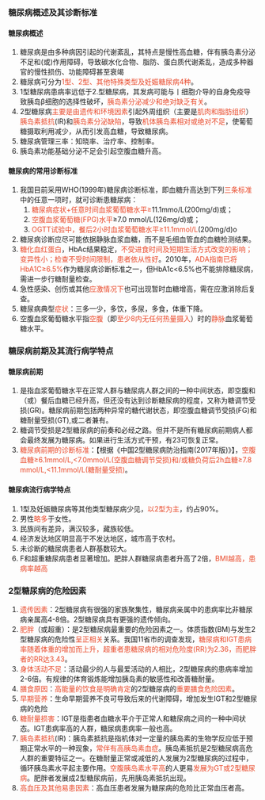 ### 糖尿病概述及其诊断标准

#### 糖尿病概述
1. 糖尿病是由多种病因引起的代谢紊乱，其特点是慢性高血糖，伴有胰岛素分泌不足和(或)作用障碍，导致碳水化合物、脂防、蛋白质代谢紊乱，造成多种器官的慢性损伤、功能障碍甚至衰竭
2. 糖尿病可分为<span style="color: #e94829;">1型、2型、其他特殊类型及妊娠糖尿病4种</span>。
3. 1型糖尿病患病率远低于2.型糖尿病，其发病可能与丨细胞介导的自身免疫导致胰岛β细胞的选择性破坏，<span style="color: #e94829;">胰岛素分泌减少和绝对缺乏有关</span>。
4. 2型糖尿病<span style="color: #e94829;">主要是由遗传和环境因素</span>引起外周组织（主要是<span style="color: #e94829;">肌肉和脂肪组织</span>）<span style="color: #e94829;">胰岛素抵抗</span>(IR)和<span style="color: #e94829;">胰岛素分泌缺陷</span>，导致<span style="color: #e94829;">机体胰岛素相对或绝对不足</span>，使葡萄糖摄取利用减少，从而引发高血糖，导致糖尿病。
5. 糖尿病管理三率：知晓率、治疗率、控制率。
6. 胰岛素功能基础分泌不足会引起空腹血糖升高。

#### 糖尿病的常用诊断标准

1. 我国目前采用WHO(1999年)糖尿病诊断标准，即血糖升高达到下列<span style="color: #e94829;">三条标准</span>中的任意一项时，就可诊断患糖尿病：
	1. <span style="color: #e94829;">糖尿病症状+任意时间血浆葡萄糖水平≥</span>11.1mmo/L(200mg/d)或；
	2. <span style="color: #e94829;">空腹血浆葡萄糖(FPG)水平</span>≥7.0 mmol/L(126mg/d)或；
	3. <span style="color: #e94829;">OGTT试验中，餐后2小时血浆葡萄糖水平≥11.1mmol/L</span>(200mg/d)o
2. 糖尿病诊断应尽可能依据静脉血浆血糖，而不是毛细血管血的血糖检测结果。
3. <span style="color: #e94829;">糖化血红蛋白</span>，HbAc结果稳定，<span style="color: #e94829;">不受进食时间及短期生活方式改变的影响；变异性小；检查不受时间限制，患者依从性好</span>。2010年，<span style="color: #e94829;">ADA指南已将HbA1C≥6.5%</span>作为糖尿病诊断标准之一，但HbA1c<6.5%也不能排除糖尿病，需进一步行糖耐量检查。
4. 急性感染、创伤或其他<span style="color: #e94829;">应激情况下</span>也可出现暂时血糖增高，需在应激消除后复查。
5. 糖尿病典型<span style="color: #e94829;">症状</span>：三多一少，多饮，多尿，多食，体重下降。
6. 空腹血浆葡萄糖水平指<span style="color: #e94829;">空腹</span>（即<span style="color: #e94829;">至少8内无任何热量摄入</span>）时的<span style="color: #e94829;">静脉</span>血浆葡萄糖水平。

### 糖尿病前期及其流行病学特点

#### 糖尿病前期
1. 是指血浆葡萄糖水平在正常人群与糖尿病人群之间的一种中间状态，即空腹和（或）餐后血糖已经升高，但还没有达到诊断糖尿病的程度，又称为糖调节受损(GR)。糖尿病前期包括两种异常的糖代谢状态，即空腹血糖调节受损(FG)和糖耐量受损(GT),或二者兼有。
2. 糖调节受损是2型糖尿病的前奏和必经之路。但并不是所有糖尿病前期病人都会最终发展为糖尿病。如果进行生活方式干预，有23可恢复正常。
3. <span style="color: #e94829;">糖尿病前期的诊断标准</span>：【根据《中国2型糖尿病防治指南(2017年版)》】，<span style="color: #e94829;">空腹血糖≥6.1mmol/L,<7.0mmol/L(空腹血糖调节受损)和/或糖负荷后2h血糖≥7.8 mmol/L,<11.1mmol/L(糖耐量受损)</span>。

#### 糖尿病流行病学特点

1. 1型及妊娠糖尿病等其他类型糖尿病少见，<span style="color: #e94829;">以2型为主</span>，约占90%。
2. 男性<span style="color: #e94829;">略多</span>于女性。
3. 民族间有差异，满汉较多，藏族较低。
4. 经济发达地区明显高于不发达地区，城市高于农村。
5. 未诊断的糖尿病患者人群基数较大。
6. F和超重糖尿病患者显著增加。肥胖人群糖尿病患者升高了2倍，<span style="color: #e94829;">BMI越高，患病率越高</span>


### 2型糖尿病的危险因素

1. <span style="color: #e94829;">遗传因素</span>：2型糖尿病有很强的家族聚集性，糖尿病亲属中的患病率比非糖尿病亲属高4-8倍。2型糖尿病具有更强的遗传倾向。
2. <span style="color: #e94829;">肥胖</span>（或超重）：是2型糖尿病最重要的危险因素之一。体质指数(BM)与发生2型糖尿病的危险性<span style="color: #e94829;">呈正相关</span>关系。我国11省市的调查发现，<span style="color: #e94829;">糖尿病和IGT患病率随着体重的增加而上升，超重者患糖尿病的相对危险度(RR)为2.36，而肥胖者的RR达3.43</span>。
3. <span style="color: #e94829;">身体活动不足</span>：活动最少的人与最爱活动的人相比，2型糖尿病的患病率增加2-6倍。有规律的体育锻炼能增加胰岛素的敏感性和改善糖耐量。
4. <span style="color: #e94829;">膳食原因</span>：<span style="color: #e94829;">高能量的饮食是明确肯定</span>的2型糖尿病的<span style="color: #e94829;">重要膳食危险因素</span>。
5. <span style="color: #e94829;">早期营养</span>：生命早期营养不良可导致后来的代谢障碍，增加发生IGT和2型糖尿病的危险
6. <span style="color: #e94829;">糖耐量损害</span>：IGT是指患者血糖水平介于正常人和糖尿病之间的一种中间状态。IGT患病率高的人群，糖尿病患病率一般也高。
7. <span style="color: #e94829;">胰岛素抵抗</span>(IR)：胰岛素抵抗是指机体对一定量的胰岛素的生物学反应低于预期正常水平的一种现象，<span style="color: #e94829;">常伴有高胰岛素血症</span>。胰岛素抵抗是2型糖尿病高危人群的重要特征之一。在糖耐量正常或减低的人发展为2型糖尿病的过程中，循环胰岛素水平起主要作用。<span style="color: #e94829;">空腹胰岛素水平高</span>的人更易<span style="color: #e94829;">发展为GT或2型糖尿病</span>。肥胖者发展成2型糖尿病前，先用胰岛素抵抗出现。
8. <span style="color: #e94829;">高血压及其他易患因素</span>：高血压患者发展为糖尿病的危险比正常血压者高。